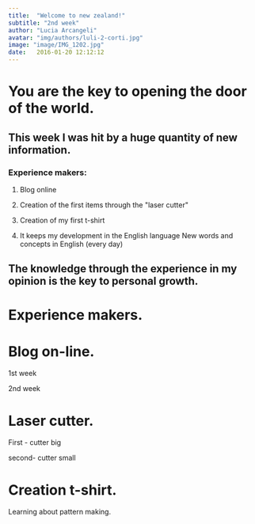 ```yaml
---
title:  "Welcome to new zealand!"
subtitle: "2nd week"
author: "Lucia Arcangeli"
avatar: "img/authors/luli-2-corti.jpg"
image: "image/IMG_1202.jpg"
date:   2016-01-20 12:12:12
---
```


# You are the key to opening the door of the world. 

## This week I was hit by a huge quantity of new information.

### Experience makers:

1. Blog online

2. Creation of the first items through the "laser cutter"

3. Creation of my first t-shirt

4. It keeps my development in the English language
   New words and concepts in English (every day)

## The knowledge through the experience in my opinion  is the key to personal growth.


# Experience makers.


# Blog on-line.

1st week

2nd week

# Laser cutter.

First - cutter big

second- cutter small

# Creation t-shirt. 

Learning about pattern making.